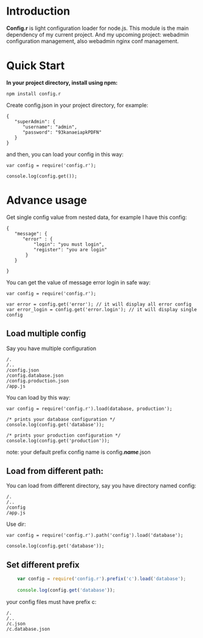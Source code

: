 # Introduction #

**Config.r** is light configuration loader for node.js. This module is the main dependency of my current project. And my upcoming project: webadmin configuration management, also webadmin nginx conf management.

# Quick Start #
**In your project directory, install using npm:**

    npm install config.r

Create config.json in your project directory, for example:

    {
       "superAdmin": {
          "username": "admin",
          "password": "93kanaeiapkPDFN" 
       }
    }

and then, you can load your config in this way:
    
    var config = require('config.r');
    
    console.log(config.get());

# Advance usage #

Get single config value from nested data, for example I have this config:

    {
       "message": {
          "error" : {
              "login": "you must login",
              "register": "you are login"
           }
       }

    }

You can get the value of message error login in safe way:

    var config = require('config.r');
    
    var error = config.get('error'); // it will display all error config
    var error_login = config.get('error.login'); // it will display single config

## Load multiple config ##

Say you have multiple configuration

    /.
    /..
    /config.json
    /config.database.json
    /config.production.json
    /app.js

You can load by this way:

    var config = require('config.r').load(database, production');

    /* prints your database configuration */
    console.log(config.get('database'));

    /* prints your production configuration */
    console.log(config.get('production'));

note: your default prefix config name is config.***name***.json

## Load from different path: ##

You can load from different directory, say you have directory named config:

    /.
    /..
    /config
    /app.js
    
Use dir:

	var config = require('config.r').path('config').load('database');
    
	console.log(config.get('database'));


## Set different prefix ##
```JavaScript
    var config = require('config.r').prefix('c').load('database');
    
    console.log(config.get('database'));
```

your config files must have prefix c:

    /.
    /..
    /c.json
    /c.database.json

